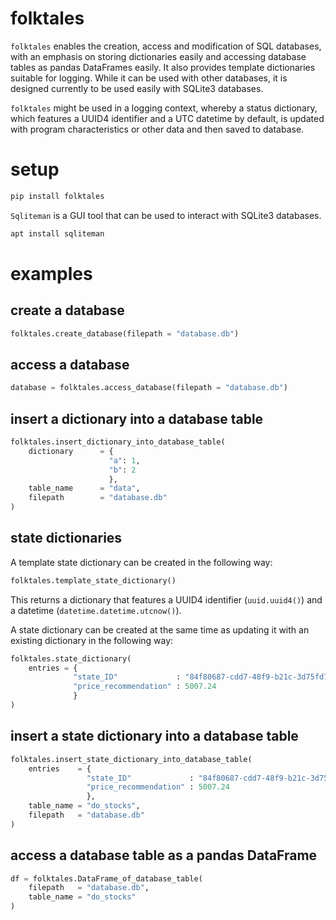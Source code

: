 # folktales

`folktales` enables the creation, access and modification of SQL databases, with an emphasis on storing dictionaries easily and accessing database tables as pandas DataFrames easily. It also provides template dictionaries suitable for logging. While it can be used with other databases, it is designed currently to be used easily with SQLite3 databases.

`folktales` might be used in a logging context, whereby a status dictionary, which features a UUID4 identifier and a UTC datetime by default, is updated with program characteristics or other data and then saved to database.

# setup

```Bash
pip install folktales
```

`Sqliteman` is a GUI tool that can be used to interact with SQLite3 databases.

```Bash
apt install sqliteman
```

# examples

## create a database

```Python
folktales.create_database(filepath = "database.db")
```

## access a database

```Python
database = folktales.access_database(filepath = "database.db")
```

## insert a dictionary into a database table

```Python
folktales.insert_dictionary_into_database_table(
    dictionary      = {
                      "a": 1,
                      "b": 2
                      },
    table_name      = "data",
    filepath        = "database.db"
)
```

## state dictionaries

A template state dictionary can be created in the following way:

```Python
folktales.template_state_dictionary()
```

This returns a dictionary that features a UUID4 identifier (`uuid.uuid4()`) and a datetime (`datetime.datetime.utcnow()`).

A state dictionary can be created at the same time as updating it with an existing dictionary in the following way:

```Python
folktales.state_dictionary(
    entries = {
              "state_ID"             : "84f80687-cdd7-48f9-b21c-3d75fd759604",
              "price_recommendation" : 5007.24
              }
)
```

## insert a state dictionary into a database table

```Python
folktales.insert_state_dictionary_into_database_table(
    entries    = {
                 "state_ID"             : "84f80687-cdd7-48f9-b21c-3d75fd759604",
                 "price_recommendation" : 5007.24
                 },
    table_name = "do_stocks",
    filepath   = "database.db"
)
```

## access a database table as a pandas DataFrame

```Python
df = folktales.DataFrame_of_database_table(
    filepath   = "database.db",
    table_name = "do_stocks"
)
```
